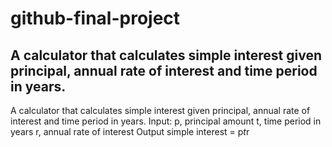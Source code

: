 # github-final-project
## A calculator that calculates simple interest given principal, annual rate of interest and time period in years.

A calculator that calculates simple interest given principal, annual rate of interest and time period in years.
Input:
   p, principal amount
   t, time period in years
   r, annual rate of interest
Output
   simple interest = p*t*r
